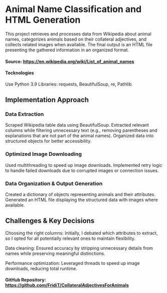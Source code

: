 # Animal Name Classification and HTML Generation

This project retrieves and processes data from Wikipedia about animal names, categorizes animals based on their collateral adjectives, and collects related images when available. The final output is an HTML file presenting the gathered information in an organized format.

#### Source: https://en.wikipedia.org/wiki/List_of_animal_names

#### Tecknologies
Use Python 3.9
Libraries: requests, BeautifulSoup, re, Pathlib.

## Implementation Approach
### Data Extraction

Scraped Wikipedia table data using BeautifulSoup.
Extracted relevant columns while filtering unnecessary text (e.g., removing parentheses and explanations that are not part of the animal names).
Organized data into structured objects for better accessibility.

### Optimized Image Downloading
Used multithreading to speed up image downloads.
Implemented retry logic to handle failed downloads due to corrupted images or connection issues.

### Data Organization & Output Generation
Created a dictionary of objects representing animals and their attributes.
Generated an HTML file displaying the structured data with images where available.

## Challenges & Key Decisions
Choosing the right columns: Initially, I debated which attributes to extract, so I opted for all potentially relevant ones to maintain flexibility.

Data cleaning: Ensured accuracy by stripping unnecessary details from names while preserving meaningful distinctions.

Performance optimization: Leveraged threads to speed up image downloads, reducing total runtime.

#### GitHub Repository: https://github.com/FridiT/CollateralAdjectivesForAnimals

